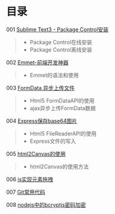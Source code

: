 # 目录

001 [Sublime Text3 - Package Control安装](https://github.com/luosijie/blog/blob/master/%5B001%5D%20Sublime%20Text3%20-%20Package%20Control%E5%AE%89%E8%A3%85.md)
>+ Package Control在线安装
>+ Package Control离线安装

002 [Emmet-前端开发神器](https://github.com/luosijie/blog/blob/master/%5B002%5D%20Emmet-%E5%89%8D%E7%AB%AF%E5%BC%80%E5%8F%91%E7%A5%9E%E5%99%A8.md)
>+ Emmet的语法和使用

003 [FormData 异步上传文件](https://github.com/luosijie/blog/blob/master/%5B003%5D%20FormData%20%E5%BC%82%E6%AD%A5%E4%B8%8A%E4%BC%A0%E6%96%87%E4%BB%B6.md)
>+ Html5 FormDataAPI的使用
>+ ajax异步上传FormData数据

004 [Express保存base64图片](https://github.com/luosijie/blog/blob/master/%5B004%5D%20Express%E4%BF%9D%E5%AD%98base64%E5%9B%BE%E7%89%87.md)
>+ Html5 FileReaderAPI的使用
>+ Express文件的写入

005 [html2Canvas的使用](http://html2canvas.hertzen.com/documentation.html)       
>+ html2Canvas的使用方法 

006 [js实现元素拖拽](https://github.com/luosijie/Front-end-Blog/blob/master/%5B006%5D%20js%E5%AE%9E%E7%8E%B0%E5%85%83%E7%B4%A0%E6%8B%96%E6%8B%BD.md)

007 [Git常用代码](https://github.com/luosijie/Front-end-Blog/blob/master/%5B007%5D%20Git%E5%B8%B8%E7%94%A8%E4%BB%A3%E7%A0%81.md)

008 [nodejs中的bcryptjs密码加密](https://github.com/luosijie/Front-end-Blog/blob/master/%5B008%5D%20nodejs%E4%B8%AD%E7%9A%84bcryptjs%E5%AF%86%E7%A0%81%E5%8A%A0%E5%AF%86.md)
